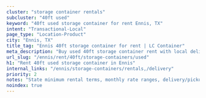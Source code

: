 ```yaml
---
cluster: "storage container rentals"
subcluster: "40ft used"
keyword: "40ft used storage container for rent Ennis, TX"
intent: "Transactional-Local"
page_type: "Location-Product"
city: "Ennis, TX"
title_tag: "Ennis 40ft storage container for rent | LC Container"
meta_description: "Buy used 40ft storage container rent with local delivery in Ennis, TX. LC Container — local Since 2003. Request a fast quote today."
url_slug: "/ennis/rent/40ft/storage-containers/used"
h1: "Rent 40ft used storage container in Ennis"
internal_links: "/ennis/storage-containers/rentals,/delivery"
priority: 2
notes: "State minimum rental terms, monthly rate ranges, delivery/pickup fees, service area."
noindex: true
---
```


<!-- TODO: Add unique city/inventory copy, images, and internal links here. -->
